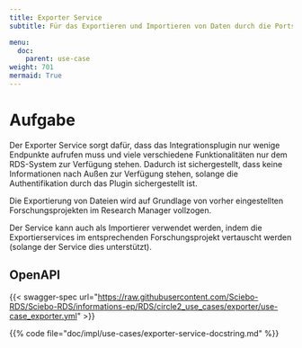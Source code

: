 ```yaml
---
title: Exporter Service
subtitle: Für das Exportieren und Importieren von Daten durch die Ports

menu:
  doc:
    parent: use-case
weight: 701
mermaid: True
---
```


# Aufgabe

Der Exporter Service sorgt dafür, dass das Integrationsplugin nur wenige Endpunkte aufrufen muss und viele verschiedene Funktionalitäten nur dem RDS-System zur Verfügung stehen. Dadurch ist sichergestellt, dass keine Informationen nach Außen zur Verfügung stehen, solange die Authentifikation durch das Plugin sichergestellt ist.

Die Exportierung von Dateien wird auf Grundlage von vorher eingestellten Forschungsprojekten im Research Manager vollzogen.

Der Service kann auch als Importierer verwendet werden, indem die Exportierservices im entsprechenden Forschungsprojekt vertauscht werden (solange der Service dies unterstützt).

## OpenAPI

{{< swagger-spec url="https://raw.githubusercontent.com/Sciebo-RDS/Sciebo-RDS/informations-ep/RDS/circle2_use_cases/exporter/use-case_exporter.yml"  >}}

{{% code file="doc/impl/use-cases/exporter-service-docstring.md" %}}
